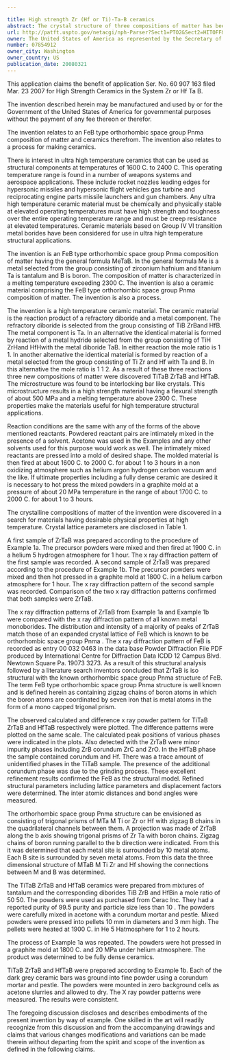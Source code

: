 ```yaml
---

title: High strength Zr (Hf or Ti)-Ta-B ceramics
abstract: The crystal structure of three compositions of matter has been determined to be iso-structural with FeB ortho-rhombic (space group Pnma). The crystalline structures are: TiTaB, ZrTaB and HfTaB. A process for preparing ceramics is disclosed. Molded ceramics including the compositions of matter are useful for applications such as rocket nozzles, leading edges on hypersonic missiles, engine parts and other applications requiring a structural component to operate at temperatures of 1600° C. to 2400° C.
url: http://patft.uspto.gov/netacgi/nph-Parser?Sect1=PTO2&Sect2=HITOFF&p=1&u=%2Fnetahtml%2FPTO%2Fsearch-adv.htm&r=1&f=G&l=50&d=PALL&S1=07854912&OS=07854912&RS=07854912
owner: The United States of America as represented by the Secretary of the Navy
number: 07854912
owner_city: Washington
owner_country: US
publication_date: 20080321
---
```

This application claims the benefit of application Ser. No. 60 907 163 filed Mar. 23 2007 for High Strength Ceramics in the System Zr or Hf Ta B.

The invention described herein may be manufactured and used by or for the Government of the United States of America for governmental purposes without the payment of any fee thereon or therefor.

The invention relates to an FeB type orthorhombic space group Pnma composition of matter and ceramics therefrom. The invention also relates to a process for making ceramics.

There is interest in ultra high temperature ceramics that can be used as structural components at temperatures of 1600 C. to 2400 C. This operating temperature range is found in a number of weapons systems and aerospace applications. These include rocket nozzles leading edges for hypersonic missiles and hypersonic flight vehicles gas turbine and reciprocating engine parts missile launchers and gun chambers. Any ultra high temperature ceramic material must be chemically and physically stable at elevated operating temperatures must have high strength and toughness over the entire operating temperature range and must be creep resistance at elevated temperatures. Ceramic materials based on Group IV VI transition metal borides have been considered for use in ultra high temperature structural applications.

The invention is an FeB type orthorhombic space group Pnma composition of matter having the general formula MeTaB. In the general formula Me is a metal selected from the group consisting of zirconium hafnium and titanium Ta is tantalum and B is boron. The composition of matter is characterized in a melting temperature exceeding 2300 C. The invention is also a ceramic material comprising the FeB type orthorhombic space group Pnma composition of matter. The invention is also a process.

The invention is a high temperature ceramic material. The ceramic material is the reaction product of a refractory diboride and a metal component. The refractory diboride is selected from the group consisting of TiB ZrBand HfB. The metal component is Ta. In an alternative the identical material is formed by reaction of a metal hydride selected from the group consisting of TiH ZrHand HfHwith the metal diboride TaB. In either reaction the mole ratio is 1 1. In another alternative the identical material is formed by reaction of a metal selected from the group consisting of Ti Zr and Hf with Ta and B. In this alternative the mole ratio is 1 1 2. As a result of these three reactions three new compositions of matter were discovered TiTaB ZrTaB and HfTaB. The microstructure was found to be interlocking bar like crystals. This microstructure results in a high strength material having a flexural strength of about 500 MPa and a melting temperature above 2300 C. These properties make the materials useful for high temperature structural applications.

Reaction conditions are the same with any of the forms of the above mentioned reactants. Powdered reactant pairs are intimately mixed in the presence of a solvent. Acetone was used in the Examples and any other solvents used for this purpose would work as well. The intimately mixed reactants are pressed into a mold of desired shape. The molded material is then fired at about 1600 C. to 2000 C. for about 1 to 3 hours in a non oxidizing atmosphere such as helium argon hydrogen carbon vacuum and the like. If ultimate properties including a fully dense ceramic are desired it is necessary to hot press the mixed powders in a graphite mold at a pressure of about 20 MPa temperature in the range of about 1700 C. to 2000 C. for about 1 to 3 hours.

The crystalline compositions of matter of the invention were discovered in a search for materials having desirable physical properties at high temperature. Crystal lattice parameters are disclosed in Table 1.

A first sample of ZrTaB was prepared according to the procedure of Example 1a. The precursor powders were mixed and then fired at 1900 C. in a helium 5 hydrogen atmosphere for 1 hour. The x ray diffraction pattern of the first sample was recorded. A second sample of ZrTaB was prepared according to the procedure of Example 1b. The precursor powders were mixed and then hot pressed in a graphite mold at 1800 C. in a helium carbon atmosphere for 1 hour. The x ray diffraction pattern of the second sample was recorded. Comparison of the two x ray diffraction patterns confirmed that both samples were ZrTaB.

The x ray diffraction patterns of ZrTaB from Example 1a and Example 1b were compared with the x ray diffraction pattern of all known metal monoborides. The distribution and intensity of a majority of peaks of ZrTaB match those of an expanded crystal lattice of FeB which is known to be orthorhombic space group Pnma . The x ray diffraction pattern of FeB is recorded as entry 00 032 0463 in the data base Powder Diffraction File PDF produced by International Centre for Diffraction Data ICDD 12 Campus Blvd. Newtown Square Pa. 19073 3273. As a result of this structural analysis followed by a literature search inventors concluded that ZrTaB is iso structural with the known orthorhombic space group Pnma structure of FeB. The term FeB type orthorhombic space group Pnma structure is well known and is defined herein as containing zigzag chains of boron atoms in which the boron atoms are coordinated by seven iron that is metal atoms in the form of a mono capped trigonal prism.

The observed calculated and difference x ray powder pattern for TiTaB ZrTaB and HfTaB respectively were plotted. The difference patterns were plotted on the same scale. The calculated peak positions of various phases were indicated in the plots. Also detected with the ZrTaB were minor impurity phases including ZrB corundum ZrC and ZrO. In the HfTaB phase the sample contained corundum and Hf. There was a trace amount of unidentified phases in the TiTaB sample. The presence of the additional corundum phase was due to the grinding process. These excellent refinement results confirmed the FeB as the structural model. Refined structural parameters including lattice parameters and displacement factors were determined. The inter atomic distances and bond angles were measured.

The orthorhombic space group Pnma structure can be envisioned as consisting of trigonal prisms of MTa M Ti or Zr or Hf with zigzag B chains in the quadrilateral channels between them. A projection was made of ZrTaB along the b axis showing trigonal prisms of Zr Ta with boron chains. Zigzag chains of boron running parallel to the b direction were indicated. From this it was determined that each metal site is surrounded by 10 metal atoms. Each B site is surrounded by seven metal atoms. From this data the three dimensional structure of MTaB M Ti Zr and Hf showing the connections between M and B was determined.

The TiTaB ZrTaB and HfTaB ceramics were prepared from mixtures of tantalum and the corresponding diborides TiB ZrB and HfBin a mole ratio of 50 50. The powders were used as purchased from Cerac Inc. They had a reported purity of 99.5 purity and particle size less than 10 . The powders were carefully mixed in acetone with a corundum mortar and pestle. Mixed powders were pressed into pellets 10 mm in diameters and 3 mm high. The pellets were heated at 1900 C. in He 5 Hatmosphere for 1 to 2 hours.

The process of Example 1a was repeated. The powders were hot pressed in a graphite mold at 1800 C. and 20 MPa under helium atmosphere. The product was determined to be fully dense ceramics.

TiTaB ZrTaB and HfTaB were prepared according to Example 1b. Each of the dark grey ceramic bars was ground into fine powder using a corundum mortar and pestle. The powders were mounted in zero background cells as acetone slurries and allowed to dry. The X ray powder patterns were measured. The results were consistent.

The foregoing discussion discloses and describes embodiments of the present invention by way of example. One skilled in the art will readily recognize from this discussion and from the accompanying drawings and claims that various changes modifications and variations can be made therein without departing from the spirit and scope of the invention as defined in the following claims.

